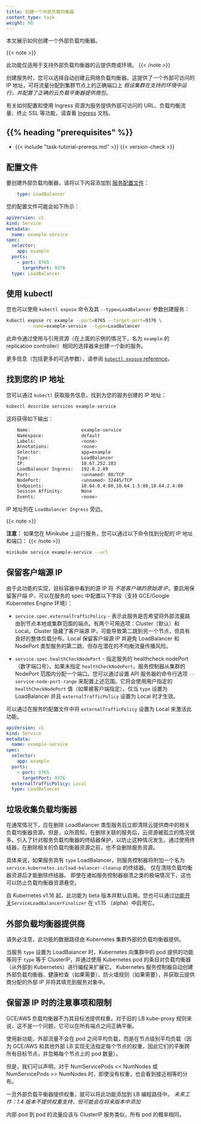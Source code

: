 ```yaml
---
title: 创建一个外部负载均衡器
content_type: task
weight: 80
---
```


<!--
---
title: Create an External Load Balancer
content_type: task
weight: 80
---
-->

<!-- overview -->

<!--
This page shows how to create an External Load Balancer.
-->
本文展示如何创建一个外部负载均衡器。

{{< note >}}
<!-- 
This feature is only available for cloud providers or environments which support external load balancers. 
-->
此功能仅适用于支持外部负载均衡器的云提供商或环境。
{{< /note >}}

<!--
When creating a service, you have the option of automatically creating a
cloud network load balancer. This provides an externally-accessible IP address
that sends traffic to the correct port on your cluster nodes
_provided your cluster runs in a supported environment and is configured with
the correct cloud load balancer provider package_.
-->
创建服务时，您可以选择自动创建云网络负载均衡器。这提供了一个外部可访问的 IP 地址，可将流量分配到集群节点上的正确端口上 _假设集群在支持的环境中运行，并配置了正确的云负载平衡器提供商包_。

<!--
For information on provisioning and using an Ingress resource that can give
services externally-reachable URLs, load balance the traffic, terminate SSL etc.,
please check the [Ingress](/docs/concepts/services-networking/ingress/)
documentation.
-->
有关如何配置和使用 Ingress 资源为服务提供外部可访问的 URL、负载均衡流量、终止 SSL 等功能，请查看 [Ingress](/docs/concepts/services-networking/ingress/) 文档。



## {{% heading "prerequisites" %}}


* {{< include "task-tutorial-prereqs.md" >}} {{< version-check >}}



<!-- steps -->

<!--
## Configuration file

To create an external load balancer, add the following line to your
[service configuration file](/docs/concepts/services-networking/service/#loadbalancer):
-->
## 配置文件

要创建外部负载均衡器，请将以下内容添加到 [服务配置文件](/docs/concepts/services-networking/service/#loadbalancer)：

```yaml
    type: LoadBalancer
```

<!--
Your configuration file might look like:
-->
您的配置文件可能会如下所示：

```yaml
apiVersion: v1
kind: Service
metadata:
  name: example-service
spec:
  selector:
    app: example
  ports:
    - port: 8765
      targetPort: 9376
  type: LoadBalancer
```

<!--
## Using kubectl

You can alternatively create the service with the `kubectl expose` command and
its `--type=LoadBalancer` flag:
-->
## 使用 kubectl

您也可以使用 `kubectl expose` 命令及其 `--type=LoadBalancer` 参数创建服务：

```bash
kubectl expose rc example --port=8765 --target-port=9376 \
        --name=example-service --type=LoadBalancer
```

<!--
This command creates a new service using the same selectors as the referenced
resource (in the case of the example above, a replication controller named
`example`).

For more information, including optional flags, refer to the
[`kubectl expose` reference](/docs/reference/generated/kubectl/kubectl-commands/#expose).
-->
此命令通过使用与引用资源（在上面的示例的情况下，名为 `example` 的 replication controller）相同的选择器来创建一个新的服务。

更多信息（包括更多的可选参数），请参阅 [`kubectl expose` reference](/docs/reference/generated/kubectl/kubectl-commands/#expose)。

<!--
## Finding your IP address

You can find the IP address created for your service by getting the service
information through `kubectl`:
-->
## 找到您的 IP 地址

您可以通过 `kubectl` 获取服务信息，找到为您的服务创建的 IP 地址：

```bash
kubectl describe services example-service
```

<!--
which should produce output like this:
-->
这将获得如下输出：

```bash
    Name:                   example-service
    Namespace:              default
    Labels:                 <none>
    Annotations:            <none>
    Selector:               app=example
    Type:                   LoadBalancer
    IP:                     10.67.252.103
    LoadBalancer Ingress:   192.0.2.89
    Port:                   <unnamed> 80/TCP
    NodePort:               <unnamed> 32445/TCP
    Endpoints:              10.64.0.4:80,10.64.1.5:80,10.64.2.4:80
    Session Affinity:       None
    Events:                 <none>
```

<!--
The IP address is listed next to `LoadBalancer Ingress`.
-->
IP 地址列在 `LoadBalancer Ingress` 旁边。

{{< note >}}
<!--
If you are running your service on Minikube, you can find the assigned IP address and port with:
-->
**注意：** 如果您在 Minikube 上运行服务，您可以通过以下命令找到分配的 IP 地址和端口：
{{< /note >}}
```bash
minikube service example-service --url
```

<!--
## Preserving the client source IP
-->
## 保留客户端源 IP

<!--
Due to the implementation of this feature, the source IP seen in the target
container is *not the original source IP* of the client. To enable
preservation of the client IP, the following fields can be configured in the
service spec (supported in GCE/Google Kubernetes Engine environments):
-->
由于此功能的实现，目标容器中看到的源 IP 将 *不是客户端的原始源 IP*。要启用保留客户端 IP，可以在服务的 spec 中配置以下字段（支持 GCE/Google Kubernetes Engine  环境）：

<!--
* `service.spec.externalTrafficPolicy` - denotes if this Service desires to route
external traffic to node-local or cluster-wide endpoints. There are two available
options: Cluster (default) and Local. Cluster obscures the client source
IP and may cause a second hop to another node, but should have good overall
load-spreading. Local preserves the client source IP and avoids a second hop
for LoadBalancer and NodePort type services, but risks potentially imbalanced
traffic spreading.
-->
* `service.spec.externalTrafficPolicy` - 表示此服务是否希望将外部流量路由到节点本地或集群范围的端点。有两个可用选项：Cluster（默认）和 Local。Cluster 隐藏了客户端源 IP，可能导致第二跳到另一个节点，但具有良好的整体负载分布。Local 保留客户端源 IP 并避免 LoadBalancer 和 NodePort 类型服务的第二跳，但存在潜在的不均衡流量传播风险。

<!--
* `service.spec.healthCheckNodePort` - specifies the health check nodePort
(numeric port number) for the service. If `healthCheckNodePort` isn't specified,
the service controller allocates a port from your cluster's NodePort range. You
can configure that range by setting an API server command line option,
`--service-node-port-range`. It will use the
user-specified `healthCheckNodePort` value if specified by the client. It only has an
effect when `type` is set to LoadBalancer and `externalTrafficPolicy` is set
to Local.
-->

* `service.spec.healthCheckNodePort` - 指定服务的 healthcheck nodePort（数字端口号）。如果未指定 `healthCheckNodePort`，服务控制器从集群的 NodePort 范围内分配一个端口。您可以通过设置 API 服务器的命令行选项 `--service-node-port-range` 来配置上述范围。它将会使用用户指定的 `healthCheckNodePort` 值（如果被客户端指定）。仅当 `type`  设置为 LoadBalancer 并且  `externalTrafficPolicy` 设置为 Local 时才生效。

<!--
Setting `externalTrafficPolicy` to Local in the Service configuration file
activates this feature.
-->
可以通过在服务的配置文件中将 `externalTrafficPolicy` 设置为 Local 来激活此功能。

```yaml
apiVersion: v1
kind: Service
metadata:
  name: example-service
spec:
  selector:
    app: example
  ports:
    - port: 8765
      targetPort: 9376
  externalTrafficPolicy: Local
  type: LoadBalancer
```

<!--
## Garbage Collecting Load Balancers
-->
## 垃圾收集负载均衡器

<!--
In usual case, the correlating load balancer resources in cloud provider should
be cleaned up soon after a LoadBalancer type Service is deleted. But it is known
that there are various corner cases where cloud resources are orphaned after the
associated Service is deleted. Finalizer Protection for Service LoadBalancers was
introduced to prevent this from happening. By using finalizers, a Service resource
will never be deleted until the correlating load balancer resources are also deleted.
-->
在通常情况下，应在删除 LoadBalancer 类型服务后立即清除云提供商中的相关负载均衡器资源。但是，众所周知，在删除关联的服务后，云资源被孤立的情况很多。引入了针对服务负载均衡器的终结器保护，以防止这种情况发生。通过使用终结器，在删除相关的负载均衡器资源之前，也不会删除服务资源。

<!--
Specifically, if a Service has `type` LoadBalancer, the service controller will attach
a finalizer named `service.kubernetes.io/load-balancer-cleanup`.
The finalizer will only be removed after the load balancer resource is cleaned up.
This prevents dangling load balancer resources even in corner cases such as the
service controller crashing.
-->
具体来说，如果服务具有 `type` LoadBalancer，则服务控制器将附加一个名为 `service.kubernetes.io/load-balancer-cleanup` 的终结器。
仅在清除负载均衡器资源后才能删除终结器。
即使在诸如服务控制器崩溃之类的极端情况下，这也可以防止负载均衡器资源悬空。

<!--
This feature is beta and enabled by default since Kubernetes v1.16. You can also
enable it in v1.15 (alpha) via the [feature gate](/docs/reference/command-line-tools-reference/feature-gates/)
`ServiceLoadBalancerFinalizer`.
-->
自 Kubernetes v1.16 起，此功能为 beta 版本并默认启用。您也可以通过[功能开关](/docs/reference/command-line-tools-reference/feature-gates/)`ServiceLoadBalancerFinalizer` 在 v1.15 （alpha）中启用它。

<!--
## External Load Balancer Providers
-->
## 外部负载均衡器提供商

<!--
It is important to note that the datapath for this functionality is provided by a load balancer external to the Kubernetes cluster.
-->
请务必注意，此功能的数据路径由 Kubernetes 集群外部的负载均衡器提供。

<!--
When the Service `type` is set to LoadBalancer, Kubernetes provides functionality equivalent to `type` equals ClusterIP to pods
within the cluster and extends it by programming the (external to Kubernetes) load balancer with entries for the Kubernetes
pods. The Kubernetes service controller automates the creation of the external load balancer, health checks (if needed),
firewall rules (if needed) and retrieves the external IP allocated by the cloud provider and populates it in the service
object.
-->
当服务 `type` 设置为 LoadBalancer 时，Kubernetes 向集群中的 pod 提供的功能等同于 `type` 等于  ClusterIP，并通过使用 Kubernetes pod 的条目对负载均衡器（从外部到 Kubernetes）进行编程来扩展它。 Kubernetes 服务控制器自动创建外部负载均衡器、健康检查（如果需要）、防火墙规则（如果需要），并获取云提供商分配的外部 IP 并将其填充到服务对象中。

<!--
## Caveats and Limitations when preserving source IPs

GCE/AWS load balancers do not provide weights for their target pools. This was not an issue with the old LB
kube-proxy rules which would correctly balance across all endpoints.
-->
## 保留源 IP 时的注意事项和限制

GCE/AWS 负载均衡器不为其目标池提供权重。对于旧的 LB kube-proxy 规则来说，这不是一个问题，它可以在所有端点之间正确平衡。

<!--
With the new functionality, the external traffic is not equally load balanced across pods, but rather
equally balanced at the node level (because GCE/AWS and other external LB implementations do not have the ability
for specifying the weight per node, they balance equally across all target nodes, disregarding the number of
pods on each node).
-->
使用新功能，外部流量不会在 pod 之间平均负载，而是在节点级别平均负载（因为 GCE/AWS 和其他外部 LB 实现无法指定每个节点的权重，因此它们的平衡跨所有目标节点，并忽略每个节点上的 pod 数量）。

<!--
We can, however, state that for NumServicePods << NumNodes or NumServicePods >> NumNodes, a fairly close-to-equal
distribution will be seen, even without weights.
-->
但是，我们可以声明，对于 NumServicePods << NumNodes 或 NumServicePods >> NumNodes 时，即使没有权重，也会看到接近相等的分布。

<!--
Once the external load balancers provide weights, this functionality can be added to the LB programming path.
*Future Work: No support for weights is provided for the 1.4 release, but may be added at a future date*

Internal pod to pod traffic should behave similar to ClusterIP services, with equal probability across all pods.
-->
一旦外部负载平衡器提供权重，就可以将此功能添加到 LB 编程路径中。
*未来工作：1.4 版本不提供权重支持，但可能会在将来版本中添加*

内部 pod 到 pod 的流量应该与 ClusterIP 服务类似，所有 pod 的概率相同。

